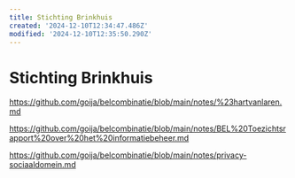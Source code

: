 ```yaml
---
title: Stichting Brinkhuis
created: '2024-12-10T12:34:47.486Z'
modified: '2024-12-10T12:35:50.290Z'
---
```


# Stichting Brinkhuis

https://github.com/goija/belcombinatie/blob/main/notes/%23hartvanlaren.md

https://github.com/goija/belcombinatie/blob/main/notes/BEL%20Toezichtsrapport%20over%20het%20informatiebeheer.md

https://github.com/goija/belcombinatie/blob/main/notes/privacy-sociaaldomein.md


